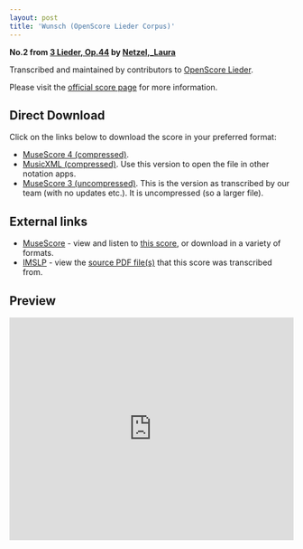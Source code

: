 ```yaml
---
layout: post
title: 'Wunsch (OpenScore Lieder Corpus)'
---
```


__No.2 from [3 Lieder, Op.44](https://fourscoreandmore.org/OpenScore/Netzel%2C_Laura/3_Lieder%2C_Op.44/) by [Netzel,_Laura](https://fourscoreandmore.org/OpenScore/Netzel%2C_Laura)__

Transcribed and maintained by contributors to [OpenScore Lieder].

Please visit the [official score page] for more information.

[official score page]: https://musescore.com/openscore-lieder-corpus/scores/6660043
[OpenScore Lieder]: https://musescore.com/openscore-lieder-corpus

## Direct Download

Click on the links below to download the score in your preferred format:
- [MuseScore 4 (compressed)](https://fourscoreandmore.org/OpenScore/Netzel%2C_Laura/3_Lieder%2C_Op.44/2_Wunsch.mscz).
- [MusicXML (compressed)](https://fourscoreandmore.org/OpenScore/Netzel%2C_Laura/3_Lieder%2C_Op.44/2_Wunsch.mxl). Use this version to open the file in other notation apps.
- [MuseScore 3 (uncompressed)](https://raw.githubusercontent.com/OpenScore/Lieder/refs/heads/main/scores/Netzel%2C_Laura/3_Lieder%2C_Op.44/2_Wunsch/lc6660043.mscx). This is the version as transcribed by our team (with no updates etc.). It is uncompressed (so a larger file).

## External links

- [MuseScore] - view and listen to [this score][MuseScore], or download in a variety of formats.
- [IMSLP] - view the [source PDF file(s)][IMSLP] that this score was transcribed from.

[MuseScore]: https://musescore.com/score/6660043
[IMSLP]: https://imslp.org/wiki/Special:ReverseLookup/434411

## Preview

<iframe width="100%" height="394" src="https://musescore.com/openscore-lieder-corpus/scores/6660043/embed" frameborder="0" allowfullscreen allow="autoplay; fullscreen"></iframe>
